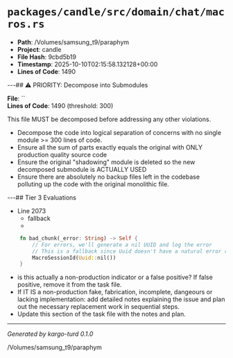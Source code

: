 # `packages/candle/src/domain/chat/macros.rs`

- **Path**: /Volumes/samsung_t9/paraphym
- **Project**: candle
- **File Hash**: 9cbd5b19  
- **Timestamp**: 2025-10-10T02:15:58.132128+00:00  
- **Lines of Code**: 1490

---## ⚠️ PRIORITY: Decompose into Submodules

**File**: ``  
**Lines of Code**: 1490 (threshold: 300)

This file MUST be decomposed before addressing any other violations.

- Decompose the code into logical separation of concerns with no single module >= 300 lines of code. 
- Ensure all the sum of parts exactly equals the original with ONLY production quality source code
- Ensure the original "shadowing" module is deleted so the new decomposed submodule is ACTUALLY USED
- Ensure there are absolutely no backup files left in the codebase polluting up the code with the original monolithic file.

---## Tier 3 Evaluations


- Line 2073
  - fallback
  - 

```rust
    fn bad_chunk(_error: String) -> Self {
        // For errors, we'll generate a nil UUID and log the error
        // This is a fallback since Uuid doesn't have a natural error representation
        MacroSessionId(Uuid::nil())
    }
```

- is this actually a non-production indicator or a false positive? If false positive, remove it from the task file.
- If IT IS a non-production fake, fabrication, incomplete, dangeours or lacking implementation: add detailed notes explaining the issue and plan out the necessary replacement work in sequential steps. 
- Update this section of the task file with the notes and plan.

---

*Generated by kargo-turd 0.1.0*

/Volumes/samsung_t9/paraphym